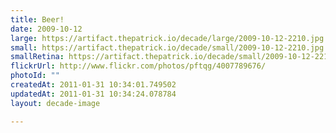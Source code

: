 ```yaml
---
title: Beer!
date: 2009-10-12
large: https://artifact.thepatrick.io/decade/large/2009-10-12-2210.jpg
small: https://artifact.thepatrick.io/decade/small/2009-10-12-2210.jpg
smallRetina: https://artifact.thepatrick.io/decade/small/2009-10-12-2210@2x.jpg
flickrUrl: http://www.flickr.com/photos/pftqg/4007789676/
photoId: ""
createdAt: 2011-01-31 10:34:01.749502
updatedAt: 2011-01-31 10:34:24.078784
layout: decade-image

---
```


